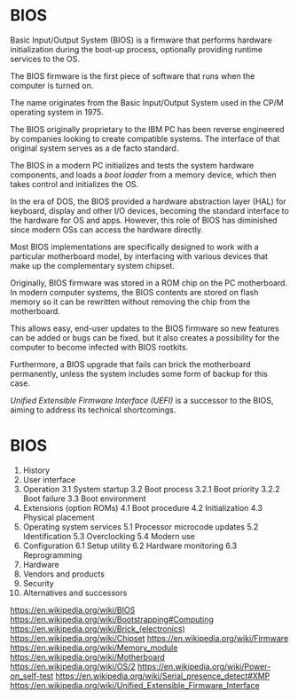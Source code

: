 # BIOS

Basic Input/Output System (BIOS) is a firmware that performs hardware initialization during the boot-up process, optionally providing runtime services to the OS.

The BIOS firmware is the first piece of software that runs when the computer is turned on.

The name originates from the Basic Input/Output System used in the CP/M operating system in 1975.

The BIOS originally proprietary to the IBM PC has been reverse engineered by companies looking to create compatible systems. The interface of that original system serves as a de facto standard.

The BIOS in a modern PC initializes and tests the system hardware components, and loads a *boot loader* from a memory device, which then takes control and initializes the OS.

In the era of DOS, the BIOS provided a hardware abstraction layer (HAL) for keyboard, display and other I/O devices, becoming the standard interface to the hardware for OS and apps. However, this role of BIOS has diminished since modern OSs can access the hardware directly.

Most BIOS implementations are specifically designed to work with a particular motherboard model, by interfacing with various devices that make up the complementary system chipset.

Originally, BIOS firmware was stored in a ROM chip on the PC motherboard. In modern computer systems, the BIOS contents are stored on flash memory so it can be rewritten without removing the chip from the motherboard.

This allows easy, end-user updates to the BIOS firmware so new features can be added or bugs can be fixed, but it also creates a possibility for the computer to become infected with BIOS rootkits.

Furthermore, a BIOS upgrade that fails can brick the motherboard permanently, unless the system includes some form of backup for this case.

*Unified Extensible Firmware Interface (UEFI)* is a successor to the BIOS, aiming to address its technical shortcomings.

# BIOS


1. History
2. User interface
3. Operation
  3.1 System startup
  3.2 Boot process
    3.2.1 Boot priority
    3.2.2 Boot failure
  3.3 Boot environment
4. Extensions (option ROMs)
  4.1 Boot procedure
  4.2 Initialization
  4.3 Physical placement
5. Operating system services
  5.1 Processor microcode updates
  5.2 Identification
  5.3 Overclocking
  5.4 Modern use
6. Configuration
  6.1 Setup utility
  6.2 Hardware monitoring
  6.3 Reprogramming
7. Hardware
8. Vendors and products
9. Security
10. Alternatives and successors



https://en.wikipedia.org/wiki/BIOS
https://en.wikipedia.org/wiki/Bootstrapping#Computing
https://en.wikipedia.org/wiki/Brick_(electronics)
https://en.wikipedia.org/wiki/Chipset
https://en.wikipedia.org/wiki/Firmware
https://en.wikipedia.org/wiki/Memory_module
https://en.wikipedia.org/wiki/Motherboard
https://en.wikipedia.org/wiki/OS/2
https://en.wikipedia.org/wiki/Power-on_self-test
https://en.wikipedia.org/wiki/Serial_presence_detect#XMP
https://en.wikipedia.org/wiki/Unified_Extensible_Firmware_Interface
